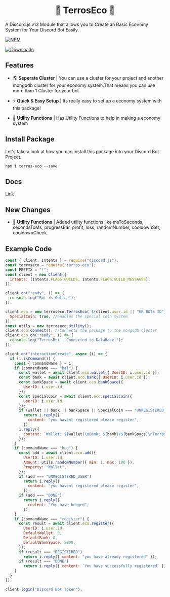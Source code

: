 <h1 align="center">
    💸 TerrosEco 💸
</h1>

A Discord.js v13 Module that allows you to Create an Basic Economy System for Your Discord Bot Easily.

[![NPM](https://nodei.co/npm/terros-eco.png)](https://www.npmjs.com/package/terros-eco)

[![Downloads](https://img.shields.io/npm/dt/terros-eco?logo=npm&style=flat-square)](https://www.npmjs.com/package/terros-eco)

## Features

- 🌎 <b>Seperate Cluster</b> | You can use a cluster for your project and another mongodb cluster for your economy system.That means you can use more than 1 Cluster for your bot

- ⚡️ <b>Quick & Easy Setup</b> | Its really easy to set up a economy system with this package!

- 🔨 <b>Utility Functions</b> | Has Utility Functions to help in making a economy system

## Install Package

Let's take a look at how you can install this package into your Discord Bot Project.

`npm i terros-eco --save`

## Docs

[Link](https://gamerterros.gitbook.io/terroseco)

## New Changes

- 🔨 <b>Utility Functions</b> | Added utility functions like msToSeconds, secondsToMs, progressBar, profit, loss, randomNumber, cooldownSet, cooldownCheck.

## Example Code

```js
const { Client, Intents } = require("discord.js");
const terroseco = require("terros-eco");
const PREFIX = "!";
const client = new Client({
  intents: [Intents.FLAGS.GUILDS, Intents.FLAGS.GUILD_MESSAGES],
});

client.on("ready", () => {
  console.log("Bot is Online");
});

client.eco = new terroseco.TerrosEco(`${client.user.id || "UR BOTS ID"}`, "YOUR MONGODB URI", {
  SpecialCoin: true, //enables the special coin system
});
const utils = new terroseco.Utility();
client.eco.connect(); //Connects the package to the mongodb cluster
client.eco.on("ready", () => {
  console.log("TerrosBot | Connected to DataBase!");
});

client.on("interactionCreate", async (i) => {
  if (i.isCommand()) {
    const { commandName } = i;
    if (commandName === "bal") {
      const wallet = await client.eco.wallet({ UserID: i.user.id });
      const bank = await client.eco.bank({ UserID: i.user.id });
      const bankSpace = await client.eco.bankSpace({
        UserID: i.user.id,
      });
      const SpecialCoin = await client.eco.specialCoin({
        UserID: i.user.id,
      });
      if (wallet || bank || bankSpace || SpecialCoin === "UNREGISTERED_USER")
        return i.reply({
          content: "you havent registered please register",
        });
      i.reply({
        content: `Wallet: ${wallet}\nBank: ${bank}/${bankSpace}\nTerrosCoins: ${SpecialCoin}`,
      });
    }
    if (commandName === "beg") {
      const add = await client.eco.add({
        UserID: i.user.id,
        Amount: utils.randomNumber({ min: 1, max: 100 }),
        Property: "Wallet",
      });
      if (add === "UNREGISTERED_USER")
        return i.reply({
          content: "you havent registered please register",
        });
      if (add === "DONE")
        return i.reply({
          content: "You have begged",
        });
    }
    if (commandName === "register") {
      const result = await client.eco.register({
        UserID: i.user.id,
        DefaultWallet: 0,
        DefaultBank: 0,
        DefaultBankSpace: 5000,
      });
      if (result === "REGISTERED")
        return i.reply({ content: "you have already registered" });
      if (result === "DONE")
        return i.reply({ content: `You have successfully registered` });
    }
  }
});

client.login("Discord Bot Token");
```
